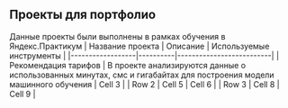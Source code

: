 ## Проекты для портфолио
Данные проекты были выполнены в рамках обучения в Яндекс.Практикум
| Название проекта | Описание | Используемые инструменты |
|------------------|----------|--------------------------|
| Рекомендация тарифов    | В проекте анализируются данные о использованных минутах, смс и гигабайтах для построения модели машинного обучения | Cell 3   |
| Row 2    | Cell 5   | Cell 6   |
| Row 3    | Cell 8   | Cell 9   |
